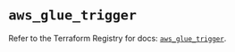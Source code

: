 # `aws_glue_trigger`

Refer to the Terraform Registry for docs: [`aws_glue_trigger`](https://registry.terraform.io/providers/hashicorp/aws/6.6.0/docs/resources/glue_trigger).
